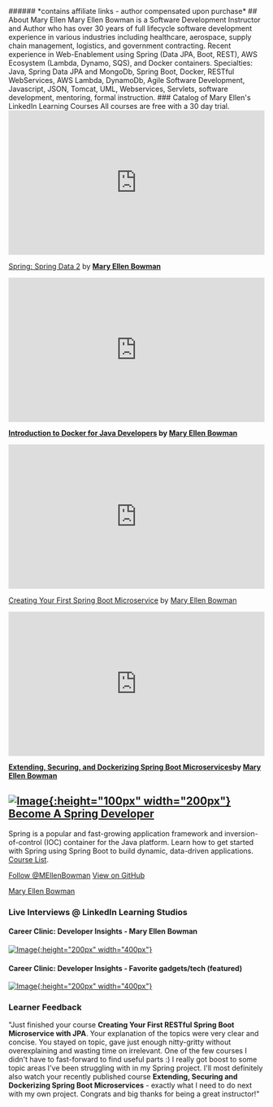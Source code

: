 <script type="text/javascript" src="https://platform.linkedin.com/badges/js/profile.js" async defer></script>
<meta name='ir-site-verification-token' value='-693129333' />
###### *contains affiliate links - author compensated upon purchase*
## About Mary Ellen 
Mary Ellen Bowman is a Software Development Instructor and Author who has over 30 years of full lifecycle software development experience in various industries including healthcare, aerospace, supply chain management, logistics, and government contracting. Recent experience in Web-Enablement using Spring (Data JPA, Boot, REST), AWS Ecosystem (Lambda, Dynamo, SQS), and Docker containers.
Specialties: Java, Spring Data JPA and MongoDb, Spring Boot, Docker, RESTful WebServices, AWS Lambda, DynamoDb, Agile Software Development, Javascript, JSON, Tomcat, UML, Webservices, Servlets, software development, mentoring, formal instruction.
### Catalog of Mary Ellen's LinkedIn Learning Courses
All courses are free with a 30 day trial.


<div style="position:relative;height:0;padding-bottom:56.25%"><iframe width="640" height="360" src="https://www.linkedin.com/learning/embed/spring-spring-data-2/welcome?autoplay=true&claim=AQE3D3EZwP4vNwAAAYE2Nvpd5u8sclnOE2DuV--elgvZuSqkz4Z-xLMaB2pvwv5iE39O-K_Bmd-jRdm3ojg1laIdHj-RnujK4c8WdZr07PzIZ3FPXsFB17UwMs6vA7G7OY0jyodcjcZiASccuGIcCxbUR9YajIfxr5UmyLSI4tlmWxuOtLOa2P3f6zkZkFcjHhmZzEGFufm5fSM8ZO4epFdWrlh9cVfSYHMKLBwwEv_P-1LeD5a7n9ZoqVkDg-8uSfswRInt7szMbnR_RGME3N_PKLJ7ERFj86lDVpj58SZEFrJJeUzhSuqXTrhj0qOS9xtToffsRWn55DENi0q5eC97BHPHK59qzDZ9AYSekjtlHbRCtRkLVgatmyqUSO8d7cc9WzGVVOZm0fjniMuUXBQJlOCA6jrCs42rqj3X5f3OjsjhQ247bdH-COB0QUe4mxbOdPd_dzfUNdUYjgWLa2W-j9IsSolmnWomijvLkIga-MpyiQwqnpl3I_bVVZ7bCHjV1NC1iqV-9GxpbCbuvYhdJSWrvBh92--IyVgQrZsneBoG472ORCIUvn5um2wIefPnsy89Jo1A3mlhdmuTIvhJDxuk8GFUd4ISbtO9vjmfjXny3dyVYrGI6PuxLiAjk2G-QfgFk6j80fAF3wAGl6MEelpz7TGyugf0aP--KDUMSq5ruBHGa0-Imv4_SYceLlzvgClG-Fcjodkuk83AvuoRbhNd2K4djIcEJQTFKavWxB_kn-fA92mc4VkSftkD9---EK2___RZo2LuqkNdWzgWSRk0jLt6ASowi0wn_bK_fPcruuqES6IigCB_eWFRMPP55UXBQRhosbAqhR2DDEuaxbyltUYkGBFbY5ysEb1s0nR8XLCyYTgqeNG6eZ9JScNdBBF2m62_x3LBe3FMlpwlwkVtq8ZqUuXtF80q1-7Nym2WDO2WhfCL8vT319L_PMoWRlDQS_egdgq92p8VzvGgQpn-8KTv-uTMh-zkpoPWSvu-fdPsie-aFVWPY-nsuMYAq-A3HOB5UpzO49YKV1mrFJdvhjW-HiI4TehoXsu0Nenmg5Nt-F13OcV_POlvRAoIg_THk6pPvpTm1_rYF3NuQ97qdBPASNLQYsn4t5UwifXfKcHW_TU3UVSpqNXg474FdvLv1gazQA&lipi=urn%3Ali%3Apage%3Ad_learning_content%3BLCz3ViYLTCyoRgAwZbfOuw%3D%3D&licu" mozallowfullscreen="true" webkitallowfullscreen="true" allowfullscreen="true" frameborder="0" style="position:absolute;width:100%;height:100%;left:0"></iframe></div><p><a href="https://www.linkedin.com/learning/spring-spring-data-2?trk=embed_lil">Spring: Spring Data 2</a> by <strong><a href="https://www.linkedin.com/learning/instructors/mary-ellen-bowman?trk=embed_lil">Mary Ellen Bowman</a></strong></p>



<div style="position:relative;height:0;padding-bottom:56.25%"><iframe width="640" height="360" src="https://www.linkedin.com/learning/embed/introduction-to-docker-for-java-developers/zero-to-zero-to-hero?autoplay=false&claim=AQFueKQoGg2EEAAAAYE2lw0Pz0TbEGLJidMCdgeUEogFqb9MkxWaGMluqWrKuSQjpymsEUt6HvADY0RIkMvPVIOBMHozeocfiEIUYyhVbzUXQgFnE1v5Ald2yUZ3JL6acOtXLs80nwDin5I229xCUYSbTjceI4FcE-DwGfg4ropdmXeRbJeTBhfWtTJIav9c4xNVB5g2-4OFiwsraX8qxawqKCf3xdZv_MXqCcwcSNLsziKvfKeyPxHsUo8MClElEUm5_qYcBlSiLVD49VJ-7-m5vb-pRYcZmtrQ0Jq2PX7IQOh2Ysr5XBwK36H8LUlgeQdjkY3PXbgdp3hMzvAbEQV7udGK5s5Fgn10kCos9cvTxQl6aAxglxNilinW5m8Xs-_4Fa4Lu_6ycFOm32x6LLDzmJuGmlszPD1bkApCNxFUKBxBU1u3UkbYmEUXwaD_bzBXNCWqAg_cf-RxC-wD_UZd0Mm6pnm-mnYrYvBQCrlPlxvqVrbpG4vyMYPBS26mJwKqLTRcWKfdcwBkv5PpxYfG0ZnSoDAHcjgwnaPz4sZQaITXx-gIAuQ8bubuUOZpyQBo_gop0TKBapV7rKM3r-vQI2CqHvoieDL2ncqzsFWf2vZZhhf-eIYzD4dM1cvoa3Vkd4Mfjqtgx25g6VCg2rGQGmXOUA25jDrau7F9EThWrlDbIRmGMS5xucqmrt6Yv7u9v8-Fn7Nsq1wzpLQzCiWWpBjY7grQ98lpsUxJIireJ24z2dYbLqVYm9DKhudBFLZGuNHsd8I4Ljyn463rhDToZ1HeMAiVik11EMr4KBImtoiHoFH_91n396g7XFAFvp8f0TbFi3qoe87bJNwYAqRbi59JPInP9j66CJajplpQOGW-Npsx6J2qgnWXNK1dkigb8nBNWOxgXJG_8h8RbSZDc9KExU5r8zz9mPZFfA7exypMFqnCXwA9SMFbms2PkDQzjo-JpuIPkdRY9D4IHEUFz_JjLwG7s9SPRx3qFVaR1ppprs3-qh1drvOFD2aW36fggSHCNohxGJ_AX-JaDkJJ3zf-Gwr68f357KgBDS3eMmufXjC7HiCIapjNxNJfArnfVIssdfQmcuR9dJNfp34qB3xRDEgdxYSQjWYrYvFAd5OXSf4VUmcxBI0IW6vE62tAWSo6bVRNrJ1Vk2FrZWE&lipi=urn%3Ali%3Apage%3Ad_learning_content%3B9tbbP8igTFKipkDtREnRXg%3D%3D&licu" mozallowfullscreen="true" webkitallowfullscreen="true" allowfullscreen="true" frameborder="0" style="position:absolute;width:100%;height:100%;left:0"></iframe></div><p><strong><a href="https://www.linkedin.com/learning/introduction-to-docker-for-java-developers?trk=embed_lil">Introduction to Docker for Java Developers</a> by <a href="https://www.linkedin.com/learning/instructors/mary-ellen-bowman?trk=embed_lil">Mary Ellen Bowman</a></strong></p>



<div style="position:relative;height:0;padding-bottom:56.25%"><iframe width="640" height="360" src="https://www.linkedin.com/learning/embed/creating-your-first-spring-boot-microservice/build-a-microservice-with-spring-boot?autoplay=false&claim=AQF5k-nwfF8FTwAAAYE2uPBmxh8ORjdr9xD51I7L58o3wooE2ODsoGEZncjPnajhLIeRgHxrquvwAF1jvr98AfxTtgtLvWTFu2-EtxSOdeW7Wg3xc1etnJJKhmpsBpId-MjDWNN7HC59iLahQ5J02lMYmA4jvS2njWafVd2-yY5E3iyHBU5tWcczVdsFtB79ggdfFEL9b_xDxnpCOQvaMH9BS2WVpq4E36v2syZPGvvt5wNkNVPJFisyHKpRuPvyi8xwtjrJg3mKYppxTb34tLjC_1Oz_uKn9y3pSvZDCBz5-lFm7ukeguZ39Qonm1DA5yHyVGLutInJkA0BX3wIKkyhOesgBjHR9P4AmNJJL94TUjqxrWUiwmKmS8NfIZFQOWnQtKqKz0DFQ648v04WGE14CMrykorycX3KCsnL3bJRx1m2-2v-zABRL6G_YqU2NoNvaBIgWj3aETN2ewSSkFZV40NsHOYkqpuFnf37at9w3lK_RT6voSCN44dit6ADiRyGymSibN0mhPM8XwZtZiTn0F6F_Zq0NVATsQT_tcpk_Ql8f5zLmOlmiFITwK0CyyQvy64cxGAL-1leKotQ7zFr-cYdP4cTaSXqSlAbNuoj1NOjoxh_skehBigGtX1ShOrxy2Pz97lfL3uBhcX-Hq38X3FRGm92aCE9cEa6LHL4OHrUzknOIsPrjcfaiQgY65UOsR015yu3CDpUL0-mFAK12Uh9eowUE2n3p1zg8BuwunudzRKHSIHm3LUlWe05-FbuS-xu__o-FBczRklmB98DH8LjvFYrfqKos5U8i4318DNhbjj3NfJeydwowwzeY-biYGLrBuyOeQK99FXinBNzGNMskzbMaZeqayqFAM2hs4P6GQSfeE99pMNX83adWxubnO3wIoc2i4acjcbENyB7KgMPKPJcRHFfywQup1QAzB1T-EYwrrhJC3XcvCCp9mHCz6WzqvZW2ZuUNwce3b8e3QdjFdktc_cPl2UjSVM_HhQQA_fIFGmP_vUV2y6t9r-YKWxA4Ckyv2mSOnkxZSXfb3Jg-UKxXySgEFksiw3ZmC7E17MI9sL_o1IUEOXrBERozUZyZHlMaGWQnCH_-hSa6vgM4JDH5cPOSEXZ_pYn6v9Sf33USzmmadAkKaWNgIu8CthXvlhqMKMayOQNmS4&lipi=urn%3Ali%3Apage%3Ad_learning_content%3BOtW74uwlTQKHc%2B34WKUOkQ%3D%3D&licu" mozallowfullscreen="true" webkitallowfullscreen="true" allowfullscreen="true" frameborder="0" style="position:absolute;width:100%;height:100%;left:0"></iframe></div><p><a href="https://www.linkedin.com/learning/creating-your-first-spring-boot-microservice?trk=embed_lil">Creating Your First Spring Boot Microservice</a> by <a href="https://www.linkedin.com/learning/instructors/mary-ellen-bowman?trk=embed_lil">Mary Ellen Bowman</a></strong></p>

<div style="position:relative;height:0;padding-bottom:56.25%"><iframe width="640" height="360" src="https://www.linkedin.com/learning/embed/extending-securing-and-dockerizing-spring-boot-microservices/elevate-a-microservice?autoplay=false&claim=AQFaPRITGLtUWQAAAYE2rvnAOLhSNMOekuOLzPWIk445louTeo1agOlCJT2bhOOXF196Wl94IN67FHTniJI_ZMVAODeFgRQqVnsPaoYf1kIfYBL_HtvaUzQwfO7Ne9mWuq0064y78sv0j1OJ_bnv8d5G3G3AFyPWOhc84JZj8btTU1jZWREj-eKkp49IV-Izg5rIkAuZqi6KQO4hdy5XVdk9CF2kOLyFwPT87jqSCtWPAanOjZYJE_XP6V2IVF9AdCCv4JKRr_lq56pLNGRwbxJEmhtJHa2l_axGX3rc9LUQYqXyzXr1A0bHoGRUsKPr1FsYcqpZVvUuRb4-oDhOu3JiAKijb2I9yQJGW3ol1kHJQrA8eo6G9JE-HC40wreAC6drbmSWX8gWj8ce5KvbKaGyKDBW0xh8vxs7GsMv9-RcchNg3oYraokVPxQnc5gmoa89S3h2DPbsB7_HVobvnjbUOuTLGSV34ztf8N5B_u1vcBll6CSjbu7zPA9kQ-5JE1mucdR-jTvQcU20YKe5ITdhc3QZ5Xcw5XWVzg2FrX3XARBlzCk7VB7dYdJVj1Tx0JBJ1anT26BAlTxVH-5nIusaQ6L78xavZZkEKZcrSz0vStLypE-4raeEoN8ieM4GLGOaTDjwxGIAE1Y5YH33jPsGiTTozlWlV59I8yLsRzUxjY6fxPtbylhRE-AewZvHFgw6jP-FZ5kB49aZ1x0i8cN1zvJnRbzY03F8Jz9mw15VJB7GjNxqqvlUse4NHRFpS2SEZWo8j92qEcVlWnPD1tOEzt24P0KDIN7QNj-fxMnR9Xx3CjGJl-2ubEpER4mdCTJSjrUQ8Rsv0uICUUuaZPZU83R4p3IPfE2DjDxGG7WQ33WxoKbhMzWylnT16dib8YJEXfnzMJhbncXpVR3Q-a_0kzXrh12qH97lJ6OW5qDg1PIJ5XbvMt2KD1P-yoVS2p17ogg7b6SUF3hafWYH_jtXYl3YNfSnhEAwgh-ZuShC07XWHtDjWQowXpn5a9oBevdWL_-Gxz_A_FeCDZDO5gpj0NbarA8FbOLlgY3X8LNajohchRApuIikp7SmupqCPjXSmYQSRWvM-uhrClXZ4Q_5u4eeKqkTUe_7ng1LNsFtHo7DRDxMdi1RaJuALx05HKnTRwPcL0YaqA&lipi=urn%3Ali%3Apage%3Ad_learning_content%3B4sH%2F%2BwfkRIKluMtd41xIGg%3D%3D&licu" mozallowfullscreen="true" webkitallowfullscreen="true" allowfullscreen="true" frameborder="0" style="position:absolute;width:100%;height:100%;left:0"></iframe></div><p> <strong><a href="https://www.linkedin.com/learning/extending-securing-and-dockerizing-spring-boot-microservices?trk=embed_lil">Extending, Securing, and Dockerizing Spring Boot Microservices</a>by <a href="https://www.linkedin.com/learning/instructors/mary-ellen-bowman?trk=embed_lil">Mary Ellen Bowman</a></strong></p>



## [![Image](LearningPath.png){:height="100px" width="200px"} Become A Spring Developer](http://linkedin-learning.pxf.io/1kmKB)
Spring is a popular and fast-growing application framework and inversion-of-control (IOC) container for the Java platform. Learn how to get started with Spring using Spring Boot to build dynamic, data-driven applications. [Course List](http://linkedin-learning.pxf.io/1kmKB).
 

<a href="https://twitter.com/MEllenBowman?ref_src=twsrc%5Etfw" class="twitter-follow-button" data-show-count="false">Follow @MEllenBowman</a><script async src="https://platform.twitter.com/widgets.js" charset="utf-8"></script> <a href="https://github.com/maryellenteaches" class="btn">View on GitHub</a>

<div class="LI-profile-badge"  data-version="v1" data-size="large" data-locale="en_US" data-type="horizontal" data-theme="dark" data-vanity="mebowman"><a class="LI-simple-link" href='http://www.linkedin.com/in/mebowman?trk=profile-badge'>Mary Ellen Bowman</a></div>


### Live Interviews @ LinkedIn Learning Studios

#### Career Clinic: Developer Insights - Mary Ellen Bowman

[![Image](interview.png){:height="200px" width="400px"}](http://linkedin-learning.pxf.io/MV9vN)

#### Career Clinic: Developer Insights - Favorite gadgets/tech (featured)

[![Image](gadgets.png){:height="200px" width="400px"}](http://linkedin-learning.pxf.io/QX5Zo)

### Learner Feedback
"Just finished your course **Creating Your First RESTful Spring Boot Microservice with JPA**. Your explanation of the topics were very clear and concise. You stayed on topic, gave just enough nitty-gritty without overexplaining and wasting time on irrelevant. One of the few courses I didn't have to fast-forward to find useful parts :) I really got boost to some topic areas I've been struggling with in my Spring project. I'll most definitely also watch your recently published course **Extending, Securing and Dockerizing Spring Boot Microservices** - exactly what I need to do next with my own project.
Congrats and big thanks for being a great instructor!"

